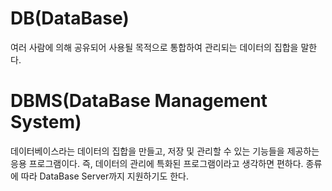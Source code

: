 # DB(DataBase)

여러 사람에 의해 공유되어 사용될 목적으로 통합하여 관리되는 데이터의 집합을 말한다.

# DBMS(DataBase Management System)

데이터베이스라는 데이터의 집합을 만들고, 저장 및 관리할 수 있는 기능들을 제공하는 응용 프로그램이다. 즉, 데이터의 관리에 특화된 프로그램이라고 생각하면 편하다. 종류에 따라 DataBase Server까지 지원하기도 한다.

